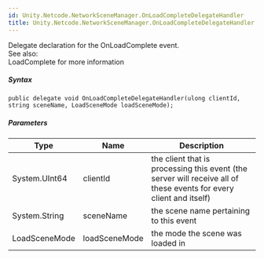 ```yaml
---  
id: Unity.Netcode.NetworkSceneManager.OnLoadCompleteDelegateHandler  
title: Unity.Netcode.NetworkSceneManager.OnLoadCompleteDelegateHandler  
---
```


<div class="markdown level0 summary">

Delegate declaration for the OnLoadComplete event.  
See also:  
LoadComplete for more information

</div>

<div class="markdown level0 conceptual">

</div>

 

##### Syntax

<div class="codewrapper">

``` lang-csharp
public delegate void OnLoadCompleteDelegateHandler(ulong clientId, string sceneName, LoadSceneMode loadSceneMode);
```

</div>

##### Parameters

| Type          | Name          | Description                                                                                                        |
|---------------|---------------|--------------------------------------------------------------------------------------------------------------------|
| System.UInt64 | clientId      | the client that is processing this event (the server will receive all of these events for every client and itself) |
| System.String | sceneName     | the scene name pertaining to this event                                                                            |
| LoadSceneMode | loadSceneMode | the mode the scene was loaded in                                                                                   |

 
